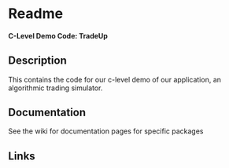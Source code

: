# Readme
#### C-Level Demo Code: TradeUp

## Description
This contains the code for our c-level demo of our application, an algorithmic trading simulator. 

## Documentation
See the wiki for documentation pages for specific packages

## Links
